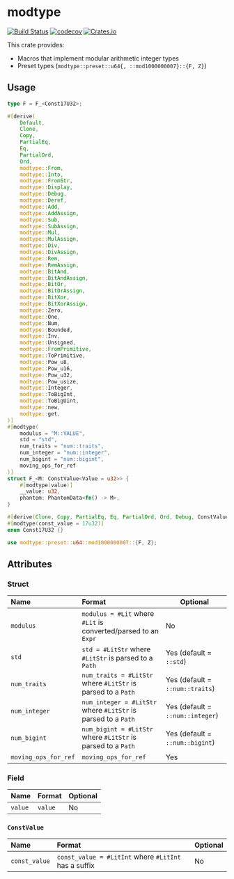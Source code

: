 # modtype

[![Build Status](https://img.shields.io/travis/qryxip/modtype.svg?branch=master&label=windows%20%26%20macos%20%26%20linux)](https://travis-ci.com/qryxip/modtype)
[![codecov](https://codecov.io/gh/qryxip/modtype/branch/master/graph/badge.svg)](https://codecov.io/gh/qryxip/modtype)
[![Crates.io](https://img.shields.io/crates/v/modtype.svg)](https://crates.io/crates/modtype)

This crate provides:
- Macros that implement modular arithmetic integer types
- Preset types (`modtype::preset::u64{, ::mod1000000007}::{F, Z}`)

## Usage

```rust
type F = F_<Const17U32>;

#[derive(
    Default,
    Clone,
    Copy,
    PartialEq,
    Eq,
    PartialOrd,
    Ord,
    modtype::From,
    modtype::Into,
    modtype::FromStr,
    modtype::Display,
    modtype::Debug,
    modtype::Deref,
    modtype::Add,
    modtype::AddAssign,
    modtype::Sub,
    modtype::SubAssign,
    modtype::Mul,
    modtype::MulAssign,
    modtype::Div,
    modtype::DivAssign,
    modtype::Rem,
    modtype::RemAssign,
    modtype::BitAnd,
    modtype::BitAndAssign,
    modtype::BitOr,
    modtype::BitOrAssign,
    modtype::BitXor,
    modtype::BitXorAssign,
    modtype::Zero,
    modtype::One,
    modtype::Num,
    modtype::Bounded,
    modtype::Inv,
    modtype::Unsigned,
    modtype::FromPrimitive,
    modtype::ToPrimitive,
    modtype::Pow_u8,
    modtype::Pow_u16,
    modtype::Pow_u32,
    modtype::Pow_usize,
    modtype::Integer,
    modtype::ToBigInt,
    modtype::ToBigUint,
    modtype::new,
    modtype::get,
)]
#[modtype(
    modulus = "M::VALUE",
    std = "std",
    num_traits = "num::traits",
    num_integer = "num::integer",
    num_bigint = "num::bigint",
    moving_ops_for_ref
)]
struct F_<M: ConstValue<Value = u32>> {
    #[modtype(value)]
    __value: u32,
    phantom: PhantomData<fn() -> M>,
}

#[derive(Clone, Copy, PartialEq, Eq, PartialOrd, Ord, Debug, ConstValue)]
#[modtype(const_value = 17u32)]
enum Const17U32 {}
```

```rust
use modtype::preset::u64::mod1000000007::{F, Z};
```

## Attributes

### Struct

| Name                 | Format                                                         | Optional                         |
| :------------------- | :------------------------------------------------------------- | -------------------------------- |
| `modulus`            | `modulus = #Lit` where `#Lit` is converted/parsed to an `Expr` | No                               |
| `std`                | `std = #LitStr` where `#LitStr` is parsed to a `Path`          | Yes (default = `::std`)          |
| `num_traits`         | `num_traits = #LitStr` where `#LitStr` is parsed to a `Path`   | Yes (default = `::num::traits`)  |
| `num_integer`        | `num_integer = #LitStr` where `#LitStr` is parsed to a `Path`  | Yes (default = `::num::integer`) |
| `num_bigint`         | `num_bigint = #LitStr` where `#LitStr` is parsed to a `Path`   | Yes (default = `::num::bigint`)  |
| `moving_ops_for_ref` | `moving_ops_for_ref`                                           | Yes                              |

### Field

| Name                 | Format  | Optional |
| :------------------- | :------ | -------- |
| `value`              | `value` | No       |


### `ConstValue`

| Name                 | Format                                               | Optional  |
| :------------------- | :----------------------------------------------------| --------- |
| `const_value`        | `const_value = #LitInt` where `#LitInt` has a suffix | No        |
